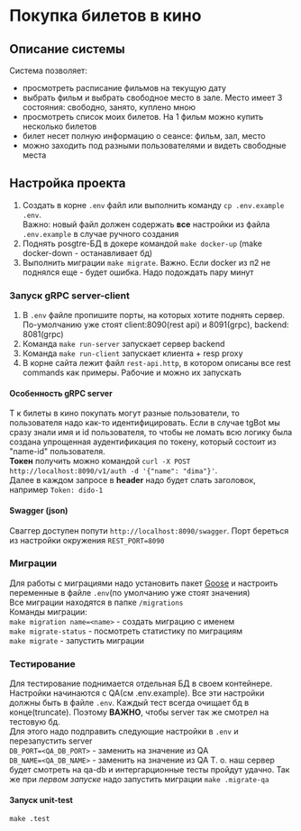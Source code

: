 # Покупка билетов в кино

## Описание системы
Система позволяет:  
 - просмотреть расписание фильмов на текущую дату
 - выбрать фильм и выбрать свободное место в зале. Место имеет 3 состояния: свободно, занято, куплено мною 
 - просмотреть список моих билетов. На 1 фильм можно купить несколько билетов
 - билет несет полную информацию о сеансе: фильм, зал, место
 - можно заходить под разными пользователями и видеть свободные места

## Настройка проекта
1) Создать в корне `.env` файл или выполнить команду `cp .env.example .env`.  
Важно: новый файл должен содержать **все** настройки из файла `.env.example` в случае ручного создания  
2) Поднять posgtre-БД в докере командой `make docker-up` (make docker-down - останавливает бд)  
3) Выполнить миграции `make migrate`. Важно. Если docker из п2 не поднялся еще - будет ошибка. Надо подождать пару минут

### Запуск gRPC server-client
1) В `.env` файле пропишите порты, на которых хотите поднять сервер. По-умолчанию уже стоят client:8090(rest api) и 8091(grpc), backend: 8081(grpc)
2) Команда `make run-server` запускает сервер backend 
3) Команда `make run-client` запускает клиента + resp proxy
4) В корне сайта лежит файл `rest-api.http`, в котором описаны все rest commands как примеры. Рабочие и можно их запускать

#### Особенность gRPC server 
Т к билеты в кино покупать могут разные пользователи, то пользователя надо как-то идентифицировать. Если в случае tgBot мы сразу знали имя и id пользователя,
то чтобы не ломать всю логику была создана упрощенная аудентификация по токену, который состоит из "name-id" пользователя.  
**Токен** получить можно командой `curl -X POST http://localhost:8090/v1/auth -d '{"name": "dima"}'`.  
Далее в каждом запросе в **header** надо будет слать заголовок, например `Token: dido-1`

#### Swagger (json)
Сваггер доступен попути `http://localhost:8090/swagger`. Порт береться из настройки окружения `REST_PORT=8090`

### Миграции
Для работы с миграциями надо установить пакет [Goose](https://pressly.github.io/goose/) и настроить переменные в файле `.env`(по умолчанию уже стоят значения)  
Все миграции находятся в папке `/migrations`  
Команды миграции:  
`make migration name=<name>` - создать миграцию с именем  
`make migrate-status` - посмотреть статистику по миграциям  
`make migrate` - запустить миграции

### Тестирование
Для тестирование поднимается отдельная БД в своем контейнере. Настройки начинаются с QA(см .env.example). Все эти настройки должны быть 
в файле `.env`. Каждый тест всегда очищает бд в конце(truncate). Поэтому **ВАЖНО**, чтобы server так же смотрел на тестовую бд.   
Для этого надо подправить следующие настройки в `.env` и перезапустить server  
`DB_PORT=<QA_DB_PORT>` - заменить на значение из QA  
`DB_NAME=<QA_DB_NAME>` - заменить на значение из QA 
Т. о. наш сервер будет смотреть на qa-db и интергарционные тесты пройдут удачно.
Так же при *первом запуске* надо запустить миграции `make .migrate-qa`  

#### Запуск unit-test
`make .test`

